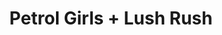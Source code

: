 ---
layout: post
category: concert
title: Petrol Girls + Lush Rush
artists: 
- Petrol Girls
- Lush Rush
place: 
- Point Éphémère
country: France
city: Paris
---